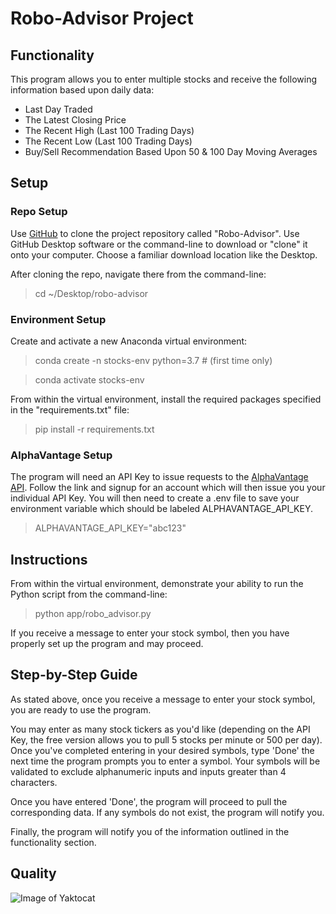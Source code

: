 # Robo-Advisor Project

## Functionality

This program allows you to enter multiple stocks and receive the following information based upon daily data:

* Last Day Traded
* The Latest Closing Price
* The Recent High (Last 100 Trading Days)
* The Recent Low (Last 100 Trading Days)
* Buy/Sell Recommendation Based Upon 50 & 100 Day Moving Averages

## Setup

### Repo Setup
Use [GitHub](https://github.com/minipele06/robo-advisor) to clone the project repository called "Robo-Advisor". Use GitHub Desktop software or the command-line to download or "clone" it onto your computer. Choose a familiar download location like the Desktop.

After cloning the repo, navigate there from the command-line:

>cd ~/Desktop/robo-advisor

### Environment Setup
Create and activate a new Anaconda virtual environment:

>conda create -n stocks-env python=3.7 # (first time only)

>conda activate stocks-env

From within the virtual environment, install the required packages specified in the "requirements.txt" file:

>pip install -r requirements.txt

### AlphaVantage Setup
The program will need an API Key to issue requests to the [AlphaVantage API](https://www.alphavantage.co/). Follow the link and signup for an account which will then issue you your individual API Key. You will then need to create a .env file to save your environment variable which should be labeled ALPHAVANTAGE_API_KEY.

>ALPHAVANTAGE_API_KEY="abc123"

## Instructions
From within the virtual environment, demonstrate your ability to run the Python script from the command-line:

>python app/robo_advisor.py

If you receive a message to enter your stock symbol, then you have properly set up the program and may proceed.

## Step-by-Step Guide

As stated above, once you receive a message to enter your stock symbol, you are ready to use the program. 

You may enter as many stock tickers as you'd like (depending on the API Key, the free version allows you to pull 5 stocks per minute or 500 per day). Once you've completed entering in your desired symbols, type 'Done' the next time the program prompts you to enter a symbol. Your symbols will be validated to exclude alphanumeric inputs and inputs greater than 4 characters.

Once you have entered 'Done', the program will proceed to pull the corresponding data. If any symbols do not exist, the program will notify you.

Finally, the program will notify you of the information outlined in the functionality section.

## Quality

![Image of Yaktocat](https://octodex.github.com/images/yaktocat.png)
